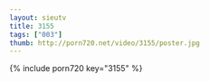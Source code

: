 ```yaml
--- 
layout: sieutv
title: 3155
tags: ["003"]
thumb: http://porn720.net/video/3155/poster.jpg
---
```

{% include porn720 key="3155" %} 
